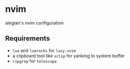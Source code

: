 # nvim
alegian's nvim configuration
## Requirements
- `lua` and `luarocks` for `lazy.nvim`
- a clipboard tool like `xclip` for yanking to system buffer
- `ripgrep` for `telescope`
